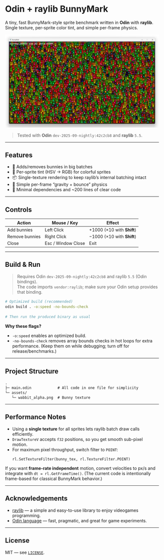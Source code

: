 # Odin + raylib BunnyMark

A tiny, fast BunnyMark-style sprite benchmark written in **Odin** with **raylib**.
Single texture, per-sprite color tint, and simple per-frame physics.

![Screenshot](assets/screenshot.png)

> Tested with **Odin** `dev-2025-09-nightly:42c2cb8` and **raylib** `5.5`.

---

## Features

- 🐇 Adds/removes bunnies in big batches
- 🎨 Per-sprite tint (HSV → RGB) for colorful sprites
- 📦 Single-texture rendering to keep raylib’s internal batching intact
- 🧮 Simple per-frame “gravity + bounce” physics
- 🔧 Minimal dependencies and ~200 lines of clear code

---

## Controls

| Action | Mouse / Key | Effect |
|---|---|---|
| Add bunnies | Left Click | +1000 (×10 with **Shift**) |
| Remove bunnies | Right Click | −1000 (×10 with **Shift**) |
| Close | Esc / Window Close | Exit |

---

## Build & Run

> Requires Odin `dev-2025-09-nightly:42c2cb8` and raylib `5.5` (Odin bindings).  
> The code imports `vendor:raylib`; make sure your Odin setup provides that binding.

```bash
# Optimized build (recommended)
odin build . -o:speed -no-bounds-check

# Then run the produced binary as usual
```

**Why these flags?**

- `-o:speed` enables an optimized build.
- `-no-bounds-check` removes array bounds checks in hot loops for extra performance.
  (Keep them on while debugging; turn off for release/benchmarks.)

---

## Project Structure

```
.
├─ main.odin            # All code in one file for simplicity
└─ assets/
   └─ wabbit_alpha.png  # Bunny texture
```

---

## Performance Notes

- Using a **single texture** for all sprites lets raylib batch draw calls efficiently.
- `DrawTextureV` accepts `f32` positions, so you get smooth sub-pixel motion.
- For maximum pixel throughput, switch filter to `POINT`:
  ```odin
  rl.SetTextureFilter(bunny_tex, rl.TextureFilter.POINT)
  ```

If you want **frame-rate independent** motion, convert velocities to px/s and integrate with `dt = rl.GetFrameTime()`. (The current code is intentionally frame-based for classical BunnyMark behavior.)

---

## Acknowledgements

- [raylib](https://www.raylib.com) — a simple and easy-to-use library to enjoy videogames programming.
- [Odin language](https://odin-lang.org) — fast, pragmatic, and great for game experiments.

---

## License

MIT — see [`LICENSE`](./LICENSE).
